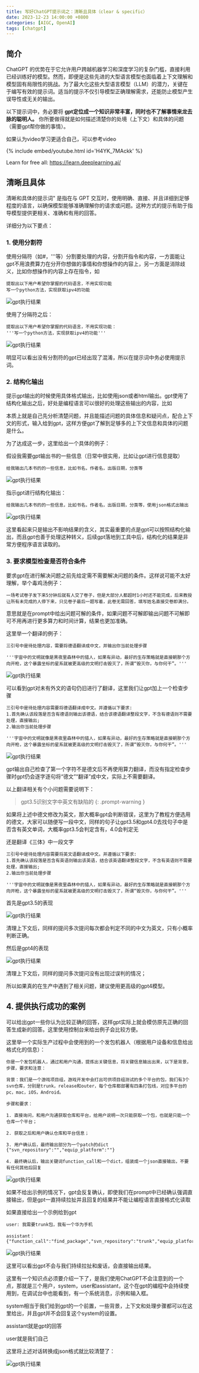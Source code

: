 ```yaml
---
title: 写好ChatGPT提示词之：清晰且具体（clear & specific）
date: 2023-12-23 14:00:00 +0800
categories: [AIGC, OpenAI]
tags: [chatgpt]
---
```


## 简介
ChatGPT 的优势在于它允许用户跨越机器学习和深度学习的复杂门槛，直接利用已经训练好的模型。然而，即便是这些先进的大型语言模型也面临着上下文理解和模型固有局限性的挑战。为了最大化这些大型语言模型（LLM）的潜力，关键在于编写有效的提示词。适当的提示不仅引导模型正确理解需求，还能防止模型产生误导性或无关的输出。

以下提示词中，务必要将 **gpt定位成一个知识非常丰富，同时也不了解事情来龙去脉的聪明人。** 你所要做得就是如何描述清楚你的处境（上下文）和具体的问题（需要gpt帮你做的事情）。

如果认为video学习更适合自己，可以参考video

{% include embed/youtube.html id='H4YK_7MAckk' %}

Learn for free all: <https://learn.deeplearning.ai/>

## 清晰且具体

清晰和具体的提示词" 是指在与 GPT 交互时，使用明确、直接、并且详细到足够程度的语言，以确保模型能够准确理解你的请求或问题。这种方式的提示有助于指导模型提供更相关、准确和有用的回答。

详细分为以下要点：

### 1. 使用分割符
使用分隔符（如#，'''等）分割要处理的内容，分割开指令和内容，一方面能让gpt不用浪费算力在分开你想做的事情和你想操作的内容上，另一方面是消除歧义，比如你想操作的内容上存在指令，如

```
提取出以下用户希望你掌握的代码语言，不用实现功能
写一个python方法，实现获取ipv4的功能
```

![gpt执行结果](/assets/image/20231225004452.png)

使用了分隔符之后：

```
提取出以下用户希望你掌握的代码语言，不用实现功能：
'''写一个python方法，实现获取ipv4的功能'''
```

![gpt执行结果](/assets/image/20231225005043.png)

明显可以看出没有分割符的gpt已经出现了混淆，所以在提示词中务必使用提示词。 

### 2. 结构化输出

提示gpt输出的时候使用具体格式输出，比如使用json或者html输出。gpt使用了结构化输出之后，好处是编程语言可以很好的处理这些输出的内容，比如

本质上就是自己先分析清楚问题，并且能描述问题的具体信息和疑问点，配合上下文的形式，输入给到gpt，这样方便gpt了解到足够多的上下文信息和具体的问题是什么。

为了达成这一步，这里给出一个具体的例子：

假设我需要gpt输出书的一些信息（日常中很实用，比如让gpt进行信息提取）

```
给我输出几本书的的一些信息，比如书名，作者名，出版日期，分类等
```

![gpt执行结果](/assets/image/20231225005137.png)

指示gpt进行结构化输出：

```
给我输出几本书的的一些信息，比如书名，作者名，出版日期，分类等，使用json格式出输出
```

![gpt执行结果](/assets/image/20231225005208.png)

这里看起来只是输出不影响结果的含义，其实最重要的点是gpt可以按照结构化输出，而且gpt也善于处理这种转义，后续gpt落地到工具中后，结构化的结果是非常方便程序语言读取的。


### 3. 要求模型检查是否符合条件

要求gpt在进行解决问题之前先给定需不需要解决问题的条件。这样说可能不太好理解，举个毒鸡汤例子：

```
一场考试卷子发下来5分钟后就有人交了卷子，但是大部分人都超时1小时还不能完成，后来教授让所有未完成的人停下来，只见卷子最后一题写着，此卷无需回答，填写姓名直接交卷即满分。
```

意思就是在prompt中给出问题可解的条件，如果问题不可解即输出问题不可解即可不用再进行更多算力和时间计算，结果也更加准确。

这里举一个翻译的例子：

```
三引号中是待处理内容，需要将德语翻译成中文，并输出你当前处理步骤

'''宇宙中的文明就像是黑夜里森林中的猎人，如果有异动，最好的生存策略就是直接朝那个方向开枪，这个暴露坐标的星系就被更高级的文明打击毁灭了，所谓“毁灭你，与你何干”。'''

```

![gpt执行结果](/assets/image/20231225005820.png)

可以看到gpt对未有外文的语句仍旧进行了翻译，这里我们让gpt加上一个检查步骤

```
三引号中是待处理内容需要将德语翻译成中文。并遵循以下要求:
1.首先确认该段落是否含有德语则输出该德语，结合该德语翻译整段文字，不含有德语则不需要处理，直接输出;
2.输出你当前处理步骤

'''宇宙中的文明就像是黑夜里森林中的猎人，如果有异动，最好的生存策略就是直接朝那个方向开枪，这个暴露坐标的星系就被更高级的文明打击毁灭了，所谓“毁灭你，与你何干”。'''

```

![gpt执行结果](/assets/image/20231225010109.png)

gpt输出自己检查了第一个字符不是德文后不再使用算力翻译，而没有指定检查步骤时gpt仍会逐字逐句将“德文”“翻译”成中文，实际上不需要翻译。

以上翻译相关有个小问题需要说明下：

> gpt3.5识别文字中英文有缺陷的
{: .prompt-warning }

如果将上述中德文修改为英文，那大概率gpt会判断错误，这里为了教程方便选用的德文，大家可以随便写一段中文，同样的句子让gpt3.5和gpt4.0去找句子中是否含有英文单词，大概率gpt3.5会判定含有，4.0会判定无

还是翻译《三体》中一段文字

```
三引号中是待处理内容需要将英文语翻译成中文。并遵循以下要求:
1.首先确认该段落是否含有英语则输出该英语，结合该英语翻译整段文字，不含有英语则不需要处理，直接输出;
2.输出你当前处理步骤

'''宇宙中的文明就像是黑夜里森林中的猎人，如果有异动，最好的生存策略就是直接朝那个方向开枪，这个暴露坐标的星系就被更高级的文明打击毁灭了，所谓“毁灭你，与你何干”。'''

```

首先是gpt3.5的表现

![gpt执行结果](/assets/image/20231225010957.png)

清理上下文后，同样的提问多次提问每次都会判定不同的中文为英文，只有小概率判断正确。

然后是gpt4的表现

![gpt执行结果](/assets/image/20231225011209.png)

清理上下文后，同样的提问多次提问没有出现过误判的情况；

所以如果真的在生产中遇到了相关问题，建议使用更高级的gpt4模型。

## 4. 提供执行成功的案例

可以给出gpt一些你认为比较正确的回答，这样gpt实际上就会模仿原先正确的回答生成新的回答。这里使用控制台来给出例子会比较方便。

这里举一个实际生产过程中会使用到的一个发包机器人（根据用户设备和信息给出格式化的信息）：

```
你是一个发包机器人，通过和用户沟通，提炼出关键信息，将关键信息输出出来，以下是背景，步骤，要求和注意：

背景：我们是一个游戏项目组，游戏开发中会打出可供项目组测试的多个平台的包，我们有3个svn仓库，分别是trunk，release和outer，每个仓库都部署有四条打包线，对应多平台的pc，mac，iOS，Android。

步骤和要求：

1. 直接询问，和用户沟通获取仓库和平台，给用户说明一次只能获取一个包，也就是只能一个仓库一个平台；

2. 获取之后和用户确认仓库和平台信息；

3. 用户确认后，最终输出部分为一个patch的dict
{"svn_repository":"","equip_platform":""}

4. 最终确认后，输出关键词function_call和一个dict，组装成一个json直接输出，不要有任何其他后回复

```

![gpt执行结果](/assets/image/20231225012151.png)

如果不给出示例的情况下，gpt会反复确认，即使我们在prompt中已经确认强调直接输出，但是gpt一直持续拉扯并且回复的结果并不能让编程语言直接格式化读取 

如果直接给出一个示例给到gpt

```
user: 我需要trunk包，我有一个华为手机

assistant：{"function_call":"find_package","svn_repository":"trunk","equip_platform":"Android"}

```

![gpt执行结果](/assets/image/20231225012658.png)

这里可以看出gpt不会与我们持续拉扯和废话，会直接输出结果。

这里有一个知识点必须要介绍一下了，是我们使用ChatGPT不会注意到的一个点，那就是三个用户，system，user和assistant，这个在gpt的编程中会持续使用到，在调试台中也能看到，有一个系统消息，示例和输入框。

system相当于我们给到gpt的一个前置，一些背景，上下文和处理步骤都可以在这里给出，并且gpt并不会回复这个system的设置。

assistant就是gpt的回答

user就是我们自己

这里将上述对话转换成json格式就比较清楚了：

![gpt执行结果](/assets/image/20231225012753.png)